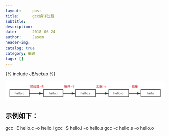 ```yaml
---
layout:     post
title:      gcc编译过程
subtitle:  
description:
date:       2018-06-24
author:     Jason
header-img:
catalog: true
category: 编译
tags: []
---
```

{% include JB/setup %}

![gcc编译过程](/images/11907096-16ea161c42fba6a4.png)

## 示例如下：
gcc -E hello.c -o hello.i
gcc -S hello.i -o hello.s
gcc -c hello.s -o hello.o
